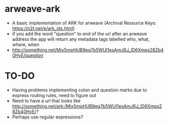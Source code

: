# arweave-ark

- A basic implementation of ARK for arweave (Archival Resource Keys: https://n2t.net/e/ark_ids.html)
- if you add the word "question" to end of the url after an arweave address the app will return any metadata tags labelled who, what, where, when
- http://something.net/Mix5mpHUB9eq7b5WUI1esAmJ6J_lD6Xmps28Zb40HyE/question

# TO-DO

- Having problems implementing colon and question marks due to express routing rules, need to figure out
- Need to have a url that looks like http://something.net/ark:/Mix5mpHUB9eq7b5WUI1esAmJ6J_lD6Xmps28Zb40HyE/?
- Perhaps use regular expressions?

